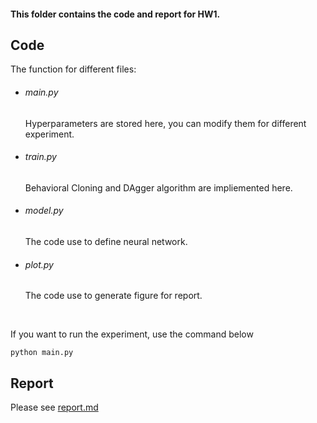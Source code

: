 #### This folder contains the code and report for HW1.



## Code 

The function for different files:

- ###### main.py    

  Hyperparameters are stored here, you can modify them for different experiment.

- ###### train.py

  Behavioral Cloning and  DAgger algorithm are impliemented here.

- ###### model.py

  The code use to define neural network.

- ###### plot.py

  The code use to generate figure for report.

  ​



If you want to run the experiment, use the command below

```shell
python main.py
```



## Report

Please see [report.md](./report.md)